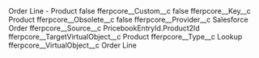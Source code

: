 <?xml version="1.0" encoding="UTF-8"?>
<CustomMetadata xmlns="http://soap.sforce.com/2006/04/metadata" xmlns:xsi="http://www.w3.org/2001/XMLSchema-instance" xmlns:xsd="http://www.w3.org/2001/XMLSchema">
    <label>Order Line - Product</label>
    <protected>false</protected>
    <values>
        <field>fferpcore__Custom__c</field>
        <value xsi:type="xsd:boolean">false</value>
    </values>
    <values>
        <field>fferpcore__Key__c</field>
        <value xsi:type="xsd:string">Product</value>
    </values>
    <values>
        <field>fferpcore__Obsolete__c</field>
        <value xsi:type="xsd:boolean">false</value>
    </values>
    <values>
        <field>fferpcore__Provider__c</field>
        <value xsi:type="xsd:string">Salesforce Order</value>
    </values>
    <values>
        <field>fferpcore__Source__c</field>
        <value xsi:type="xsd:string">PricebookEntryId.Product2Id</value>
    </values>
    <values>
        <field>fferpcore__TargetVirtualObject__c</field>
        <value xsi:type="xsd:string">Product</value>
    </values>
    <values>
        <field>fferpcore__Type__c</field>
        <value xsi:type="xsd:string">Lookup</value>
    </values>
    <values>
        <field>fferpcore__VirtualObject__c</field>
        <value xsi:type="xsd:string">Order Line</value>
    </values>
</CustomMetadata>
